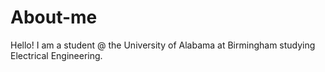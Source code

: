 # About-me
Hello! 
I am a student @ the University of Alabama at Birmingham studying Electrical Engineering.

